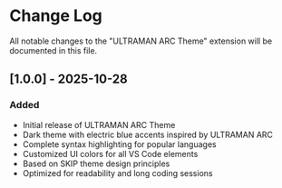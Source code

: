 # Change Log

All notable changes to the "ULTRAMAN ARC Theme" extension will be documented in this file.

## [1.0.0] - 2025-10-28

### Added
- Initial release of ULTRAMAN ARC Theme
- Dark theme with electric blue accents inspired by ULTRAMAN ARC
- Complete syntax highlighting for popular languages
- Customized UI colors for all VS Code elements
- Based on SKIP theme design principles
- Optimized for readability and long coding sessions
